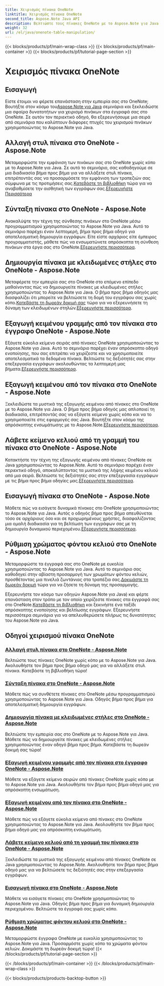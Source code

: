 ```yaml
---
title: Χειρισμός πίνακα OneNote
linktitle: Χειρισμός πίνακα OneNote
second_title: Aspose.Note Java API
description: Βελτιώστε τους πίνακες OneNote με το Aspose.Note για Java. Αλλάξτε στυλ, συνθέστε πίνακες, εξάγετε κείμενο απρόσκοπτα. Κατεβάστε τη βιβλιοθήκη για ομαλή δημιουργία εγγράφων.
weight: 32
url: /el/java/onenote-table-manipulation/
---
```


{{< blocks/products/pf/main-wrap-class >}}
{{< blocks/products/pf/main-container >}}
{{< blocks/products/pf/tutorial-page-section >}}

# Χειρισμός πίνακα OneNote



## Εισαγωγή

 Είστε έτοιμοι να φέρετε επανάσταση στην εμπειρία σας στο OneNote; Βουτήξτε στον κόσμο του[Aspose.Note για Java](https://www.aspose.com/products/note/java) σεμινάρια και ξεκλειδώστε μια σφαίρα δυνατοτήτων για χειρισμό πινάκων στα έγγραφά σας στο OneNote. Σε αυτόν τον περιεκτικό οδηγό, θα εξερευνήσουμε μια σειρά από σεμινάρια που καλύπτουν διάφορες πτυχές του χειρισμού πινάκων χρησιμοποιώντας το Aspose.Note για Java.

## Αλλαγή στυλ πίνακα στο OneNote - Aspose.Note
 Μεταμορφώστε την εμφάνιση των πινάκων σας στο OneNote χωρίς κόπο με το Aspose.Note για Java. Σε αυτό το σεμινάριο, σας καθοδηγούμε σε μια διαδικασία βήμα προς βήμα για να αλλάξετε στυλ πίνακα, επιτρέποντάς σας να προσαρμόσετε την εμφάνιση των τραπεζιών σας σύμφωνα με τις προτιμήσεις σας.[Κατεβάστε τη βιβλιοθήκη](https://releases.aspose.com/downloads/note/java) τώρα για να αναβαθμίσετε την αισθητική των εγγράφων σας.[Εξερευνήστε Περισσότερα](./change-table-style/)

## Σύνταξη πίνακα στο OneNote - Aspose.Note
Ανακαλύψτε την τέχνη της σύνθεσης πινάκων στο OneNote μέσω προγραμματισμού χρησιμοποιώντας το Aspose.Note για Java. Αυτό το σεμινάριο παρέχει έναν λεπτομερή, βήμα προς βήμα οδηγό για αποτελεσματική δημιουργία εγγράφων. Είτε είστε αρχάριος είτε έμπειρος προγραμματιστής, μάθετε πώς να ενσωματώνετε απρόσκοπτα τη σύνθεση πινάκων στα έργα σας στο OneNote.[Εξερευνήστε περισσότερα](./compose-table/).

## Δημιουργία πίνακα με κλειδωμένες στήλες στο OneNote - Aspose.Note
 Μεταφέρετε την εμπειρία σας στο OneNote στο επόμενο επίπεδο μαθαίνοντας πώς να δημιουργείτε πίνακες με κλειδωμένες στήλες χρησιμοποιώντας το Aspose.Note για Java. Ο βήμα προς βήμα οδηγός μας διασφαλίζει ότι μπορείτε να βελτιώσετε τη δομή του εγγράφου σας χωρίς κόπο.[Κατεβάστε τη δωρεάν δοκιμή σας](https://www.aspose.com/downloads/note/java) τώρα για να εξερευνήσετε τη δύναμη των κλειδωμένων στηλών.[Εξερευνήστε περισσότερα](./create-table-with-locked-columns/).

## Εξαγωγή κειμένου γραμμής από τον πίνακα στο έγγραφο OneNote - Aspose.Note
Εξάγετε εύκολα κείμενο σειράς από πίνακες OneNote χρησιμοποιώντας το Aspose.Note για Java. Αυτό το σεμινάριο παρέχει έναν απρόσκοπτο οδηγό ενοποίησης, που σας επιτρέπει να χειρίζεστε και να χρησιμοποιείτε αποτελεσματικά τα δεδομένα πίνακα. Βελτιώστε τις δεξιότητές σας στην επεξεργασία εγγράφων ακολουθώντας τα λεπτομερή μας βήματα.[Εξερευνήστε περισσότερα](./extract-row-text-from-table/).

## Εξαγωγή κειμένου από τον πίνακα στο OneNote - Aspose.Note
 Ξεκλειδώστε τα μυστικά της εξαγωγής κειμένου από πίνακες στο OneNote με το Aspose.Note για Java. Ο βήμα προς βήμα οδηγός μας απλοποιεί τη διαδικασία, επιτρέποντάς σας να εξάγετε κείμενο χωρίς κόπο και να το χρησιμοποιείτε στις εφαρμογές σας Java. Βουτήξτε στον κόσμο της απρόσκοπτης ενσωμάτωσης με το Aspose.Note.[Εξερευνήστε περισσότερα](./extract-text-from-table/).

## Λάβετε κείμενο κελιού από τη γραμμή του πίνακα στο OneNote - Aspose.Note
 Κατακτήστε την τέχνη της εξαγωγής κειμένου από πίνακες OneNote σε Java χρησιμοποιώντας το Aspose.Note. Αυτό το σεμινάριο παρέχει έναν περιεκτικό οδηγό, αποκαλύπτοντας τα μυστικά της λήψης κειμένου κελιού από μια σειρά. Βελτιώστε τις δεξιότητές σας στην επεξεργασία εγγράφων με τις βήμα προς βήμα οδηγίες μας.[Εξερευνήστε περισσότερα](./get-cell-text-from-row/).

## Εισαγωγή πίνακα στο OneNote - Aspose.Note
Μάθετε πώς να εισάγετε δυναμικά πίνακες στο OneNote χρησιμοποιώντας το Aspose.Note για Java. Αυτός ο οδηγός βήμα προς βήμα απευθύνεται τόσο σε αρχάριους όσο και σε προχωρημένους χρήστες, διασφαλίζοντας μια ομαλή διαδικασία για τη βελτίωση των εγγράφων σας με τη δημιουργία δυναμικού περιεχομένου.[Εξερευνήστε περισσότερα](./insert-table/).

## Ρύθμιση χρώματος φόντου κελιού στο OneNote - Aspose.Note
 Μεταμορφώστε τα έγγραφά σας στο OneNote με ευκολία χρησιμοποιώντας το Aspose.Note για Java. Αυτό το σεμινάριο σας καθοδηγεί στην αβίαστη προσαρμογή των χρωμάτων φόντου κελιών, προσθέτοντας μια πινελιά ζωντάνιας στα τραπέζια σας.[Δοκιμάστε τη δωρεάν δοκιμή](https://www.aspose.com/downloads/note/java) τώρα για να ζήσετε τη δύναμη της προσαρμογής.

 Εξερευνήστε τον κόσμο των οδηγών Aspose.Note για Java) και φέρτε επανάσταση στον τρόπο με τον οποίο χειρίζεστε πίνακες στα έγγραφά σας στο OneNote.[Κατεβάστε τη βιβλιοθήκη](https://releases.aspose.com/downloads/note/java) και ξεκινήστε ένα ταξίδι απρόσκοπτης ενοποίησης και βελτίωσης εγγράφων. Εξερευνήστε περισσότερα σεμινάρια για να απελευθερώσετε πλήρως τις δυνατότητες του Aspose.Note για Java.
## Οδηγοί χειρισμού πίνακα OneNote
### [Αλλαγή στυλ πίνακα στο OneNote - Aspose.Note](./change-table-style/)
Βελτιώστε τους πίνακες OneNote χωρίς κόπο με το Aspose.Note για Java. Ακολουθήστε τον βήμα προς βήμα οδηγό μας για να αλλάξετε στυλ πίνακα. Κατεβάστε τη βιβλιοθήκη τώρα!
### [Σύνταξη πίνακα στο OneNote - Aspose.Note](./compose-table/)
Μάθετε πώς να συνθέτετε πίνακες στο OneNote μέσω προγραμματισμού χρησιμοποιώντας το Aspose.Note για Java. Οδηγός βήμα προς βήμα για αποτελεσματική δημιουργία εγγράφων.
### [Δημιουργία πίνακα με κλειδωμένες στήλες στο OneNote - Aspose.Note](./create-table-with-locked-columns/)
Βελτιώστε την εμπειρία σας στο OneNote με το Aspose.Note για Java. Μάθετε πώς να δημιουργείτε πίνακες με κλειδωμένες στήλες χρησιμοποιώντας έναν οδηγό βήμα προς βήμα. Κατεβάστε τη δωρεάν δοκιμή σας τώρα!
### [Εξαγωγή κειμένου γραμμής από τον πίνακα στο έγγραφο OneNote - Aspose.Note](./extract-row-text-from-table/)
Μάθετε να εξάγετε κείμενο σειρών από πίνακες OneNote χωρίς κόπο με το Aspose.Note για Java. Ακολουθήστε τον βήμα προς βήμα οδηγό μας για απρόσκοπτη ενσωμάτωση.
### [Εξαγωγή κειμένου από τον πίνακα στο OneNote - Aspose.Note](./extract-text-from-table/)
Μάθετε πώς να εξάγετε εύκολα κείμενο από πίνακες στο OneNote χρησιμοποιώντας το Aspose.Note για Java. Ακολουθήστε τον βήμα προς βήμα οδηγό μας για απρόσκοπτη ενσωμάτωση.
### [Λάβετε κείμενο κελιού από τη γραμμή του πίνακα στο OneNote - Aspose.Note](./get-cell-text-from-row/)
Ξεκλειδώστε τα μυστικά της εξαγωγής κειμένου από πίνακες OneNote σε Java χρησιμοποιώντας το Aspose.Note. Ακολουθήστε τον βήμα προς βήμα οδηγό μας για να βελτιώσετε τις δεξιότητές σας στην επεξεργασία εγγράφων.
### [Εισαγωγή πίνακα στο OneNote - Aspose.Note](./insert-table/)
Μάθετε να εισάγετε πίνακες στο OneNote χρησιμοποιώντας το Aspose.Note για Java. Οδηγός βήμα προς βήμα για δυναμική δημιουργία περιεχομένου. Βελτιώστε τα έγγραφά σας χωρίς κόπο.
### [Ρύθμιση χρώματος φόντου κελιού στο OneNote - Aspose.Note](./setting-cell-background-color/)
Μεταμορφώστε έγγραφα OneNote με ευκολία χρησιμοποιώντας το Aspose.Note για Java. Προσαρμόστε χωρίς κόπο τα χρώματα φόντου κελιών. Δοκιμάστε τη δωρεάν δοκιμή τώρα!
{{< /blocks/products/pf/tutorial-page-section >}}

{{< /blocks/products/pf/main-container >}}
{{< /blocks/products/pf/main-wrap-class >}}

{{< blocks/products/products-backtop-button >}}
